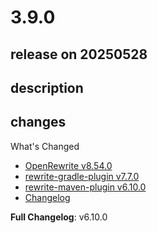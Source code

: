 # 3.9.0

## release on 20250528
## description
## changes
What's Changed

* <a href="https://github.com/openrewrite/rewrite/releases/tag/v8.54.0">OpenRewrite v8.54.0</a>
* <a href="https://github.com/openrewrite/rewrite-gradle-plugin/releases/tag/v7.7.0">rewrite-gradle-plugin v7.7.0</a>
* <a href="https://github.com/openrewrite/rewrite-maven-plugin/releases/tag/v6.10.0">rewrite-maven-plugin v6.10.0</a>
* <a href="https://docs.openrewrite.org/changelog/8-54-0-Release" rel="nofollow">Changelog</a>

<strong>Full Changelog</strong>: v6.10.0

